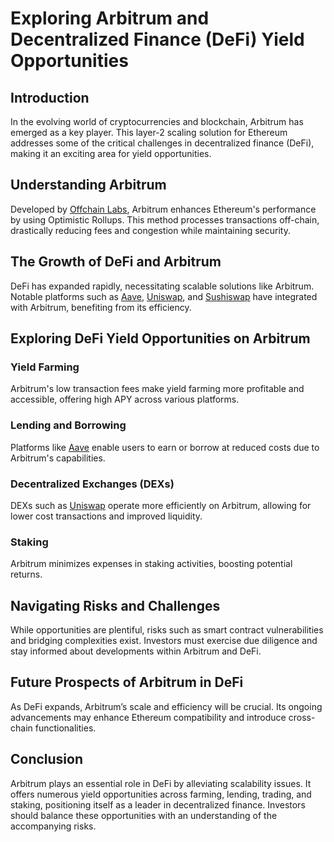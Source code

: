 # Exploring Arbitrum and Decentralized Finance (DeFi) Yield Opportunities

## Introduction

In the evolving world of cryptocurrencies and blockchain, Arbitrum has emerged as a key player. This layer-2 scaling solution for Ethereum addresses some of the critical challenges in decentralized finance (DeFi), making it an exciting area for yield opportunities.

## Understanding Arbitrum

Developed by [Offchain Labs](https://offchainlabs.com/), Arbitrum enhances Ethereum's performance by using Optimistic Rollups. This method processes transactions off-chain, drastically reducing fees and congestion while maintaining security.

## The Growth of DeFi and Arbitrum

DeFi has expanded rapidly, necessitating scalable solutions like Arbitrum. Notable platforms such as [Aave](https://aave.com/), [Uniswap](https://uniswap.org/), and [Sushiswap](https://sushi.com/) have integrated with Arbitrum, benefiting from its efficiency.

## Exploring DeFi Yield Opportunities on Arbitrum

### Yield Farming

Arbitrum's low transaction fees make yield farming more profitable and accessible, offering high APY across various platforms.

### Lending and Borrowing

Platforms like [Aave](https://aave.com/) enable users to earn or borrow at reduced costs due to Arbitrum's capabilities.

### Decentralized Exchanges (DEXs)

DEXs such as [Uniswap](https://uniswap.org/) operate more efficiently on Arbitrum, allowing for lower cost transactions and improved liquidity.

### Staking

Arbitrum minimizes expenses in staking activities, boosting potential returns.

## Navigating Risks and Challenges

While opportunities are plentiful, risks such as smart contract vulnerabilities and bridging complexities exist. Investors must exercise due diligence and stay informed about developments within Arbitrum and DeFi.

## Future Prospects of Arbitrum in DeFi

As DeFi expands, Arbitrum’s scale and efficiency will be crucial. Its ongoing advancements may enhance Ethereum compatibility and introduce cross-chain functionalities.

## Conclusion

Arbitrum plays an essential role in DeFi by alleviating scalability issues. It offers numerous yield opportunities across farming, lending, trading, and staking, positioning itself as a leader in decentralized finance. Investors should balance these opportunities with an understanding of the accompanying risks.